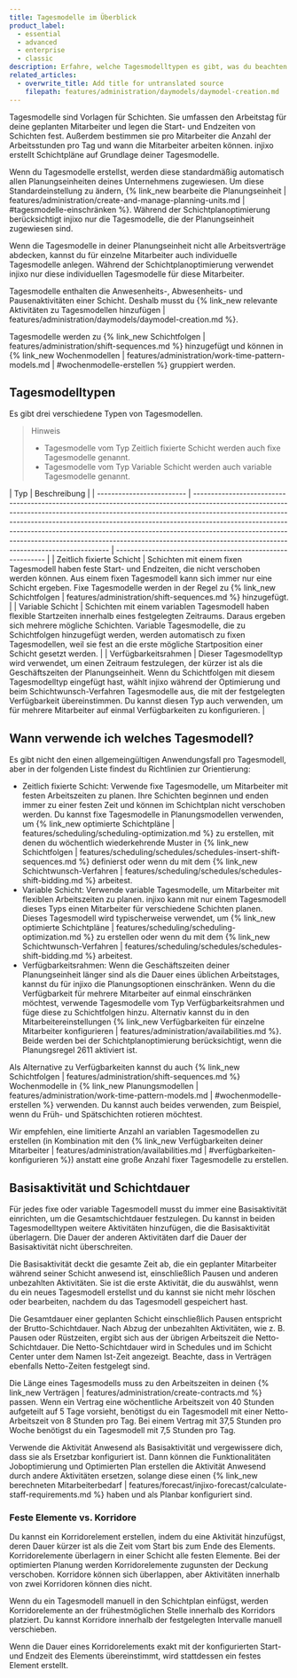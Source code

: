 ```yaml
---
title: Tagesmodelle im Überblick
product_label:
  - essential
  - advanced
  - enterprise
  - classic
description: Erfahre, welche Tagesmodelltypen es gibt, was du beachten musst, bevor du ein Tagesmodell erstellen kannst und welche Auswirkungen es auf den Schichtplan hat, wenn du ein Tagesmodell änderst.
related_articles:
  - overwrite_title: Add title for untranslated source
    filepath: features/administration/daymodels/daymodel-creation.md
---
```


Tagesmodelle sind Vorlagen für Schichten. Sie umfassen den Arbeitstag für deine geplanten Mitarbeiter und legen die Start- und Endzeiten von Schichten fest. Außerdem bestimmen sie pro Mitarbeiter die Anzahl der Arbeitsstunden pro Tag und wann die Mitarbeiter arbeiten können. injixo erstellt Schichtpläne auf Grundlage deiner Tagesmodelle.

Wenn du Tagesmodelle erstellst, werden diese standardmäßig automatisch allen Planungseinheiten deines Unternehmens zugewiesen. Um diese Standardeinstellung zu ändern, {% link_new bearbeite die Planungseinheit | features/administration/create-and-manage-planning-units.md | #tagesmodelle-einschränken %}. Während der Schichtplanoptimierung berücksichtigt injixo nur die Tagesmodelle, die der Planungseinheit zugewiesen sind.

Wenn die Tagesmodelle in deiner Planungseinheit nicht alle Arbeitsverträge abdecken, kannst du für einzelne Mitarbeiter auch individuelle Tagesmodelle anlegen. Während der Schichtplanoptimierung verwendet injixo nur diese individuellen Tagesmodelle für diese Mitarbeiter.

Tagesmodelle enthalten die Anwesenheits-, Abwesenheits- und Pausenaktivitäten einer Schicht. Deshalb musst du {% link_new relevante Aktivitäten zu Tagesmodellen hinzufügen | features/administration/daymodels/daymodel-creation.md %}.

Tagesmodelle werden zu {% link_new Schichtfolgen | features/administration/shift-sequences.md %} hinzugefügt und können in {% link_new Wochenmodellen | features/administration/work-time-pattern-models.md | #wochenmodelle-erstellen %} gruppiert werden.

## Tagesmodelltypen

Es gibt drei verschiedene Typen von Tagesmodellen.

> Hinweis
>
> - Tagesmodelle vom Typ Zeitlich fixierte Schicht werden auch fixe Tagesmodelle genannt.<br>
> - Tagesmodelle vom Typ Variable Schicht werden auch variable Tagesmodelle genannt.

| Typ                       | Beschreibung                                                                                                                                                                                                                                                                                                                                                                                                                                                 |
| ------------------------- | ------------------------------------------------------------------------------------------------------------------------------------------------------------------------------------------------------------------------------------------------------------------------------------------------------------------------------------------------------------------------------------------------------------------------------------------------------------ | ---------------------------------------------------------- |
| Zeitlich fixierte Schicht | Schichten mit einem fixen Tagesmodell haben feste Start- und Endzeiten, die nicht verschoben werden können. Aus einem fixen Tagesmodell kann sich immer nur eine Schicht ergeben. Fixe Tagesmodelle werden in der Regel zu {% link_new Schichtfolgen                                                                                                                                                                                                         | features/administration/shift-sequences.md %} hinzugefügt. |
| Variable Schicht          | Schichten mit einem variablen Tagesmodell haben flexible Startzeiten innerhalb eines festgelegten Zeitraums. Daraus ergeben sich mehrere mögliche Schichten. Variable Tagesmodelle, die zu Schichtfolgen hinzugefügt werden, werden automatisch zu fixen Tagesmodellen, weil sie fest an die erste mögliche Startposition einer Schicht gesetzt werden.                                                                                                      |
| Verfügbarkeitsrahmen      | Dieser Tagesmodelltyp wird verwendet, um einen Zeitraum festzulegen, der kürzer ist als die Geschäftszeiten der Planungseinheit. Wenn du Schichtfolgen mit diesem Tagesmodelltyp eingefügt hast, wählt injixo während der Optimierung und beim Schichtwunsch-Verfahren Tagesmodelle aus, die mit der festgelegten Verfügbarkeit übereinstimmen. Du kannst diesen Typ auch verwenden, um für mehrere Mitarbeiter auf einmal Verfügbarkeiten zu konfigurieren. |

## Wann verwende ich welches Tagesmodell?

Es gibt nicht den einen allgemeingültigen Anwendungsfall pro Tagesmodell, aber in der folgenden Liste findest du Richtlinien zur Orientierung:

- Zeitlich fixierte Schicht: Verwende fixe Tagesmodelle, um Mitarbeiter mit festen Arbeitszeiten zu planen. Ihre Schichten beginnen und enden immer zu einer festen Zeit und können im Schichtplan nicht verschoben werden.
  Du kannst fixe Tagesmodelle in Planungsmodellen verwenden, um {% link_new optimierte Schichtpläne | features/scheduling/scheduling-optimization.md %} zu erstellen, mit denen du wöchentlich wiederkehrende Muster in {% link_new Schichtfolgen | features/scheduling/schedules/schedules-insert-shift-sequences.md %} definierst oder wenn du mit dem {% link_new Schichtwunsch-Verfahren | features/scheduling/schedules/schedules-shift-bidding.md %} arbeitest.
- Variable Schicht: Verwende variable Tagesmodelle, um Mitarbeiter mit flexiblen Arbeitszeiten zu planen. injixo kann mit nur einem Tagesmodell dieses Typs einen Mitarbeiter für verschiedene Schichten planen. Dieses Tagesmodell wird typischerweise verwendet, um {% link_new optimierte Schichtpläne | features/scheduling/scheduling-optimization.md %} zu erstellen oder wenn du mit dem {% link_new Schichtwunsch-Verfahren | features/scheduling/schedules/schedules-shift-bidding.md %} arbeitest.
- Verfügbarkeitsrahmen: Wenn die Geschäftszeiten deiner Planungseinheit länger sind als die Dauer eines üblichen Arbeitstages, kannst du für injixo die Planungsoptionen einschränken. Wenn du die Verfügbarkeit für mehrere Mitarbeiter auf einmal einschränken möchtest, verwende Tagesmodelle vom Typ Verfügbarkeitsrahmen und füge diese zu Schichtfolgen hinzu. Alternativ kannst du in den Mitarbeitereinstellungen {% link_new Verfügbarkeiten für einzelne Mitarbeiter konfigurieren | features/administration/availabilities.md %}. Beide werden bei der Schichtplanoptimierung berücksichtigt, wenn die Planungsregel&nbsp;2611 aktiviert ist.

Als Alternative zu Verfügbarkeiten kannst du auch {% link_new Schichtfolgen | features/administration/shift-sequences.md %} Wochenmodelle in {% link_new Planungsmodellen | features/administration/work-time-pattern-models.md | #wochenmodelle-erstellen %} verwenden. Du kannst auch beides verwenden, zum Beispiel, wenn du Früh- und Spätschichten rotieren möchtest.

Wir empfehlen, eine limitierte Anzahl an variablen Tagesmodellen zu erstellen (in Kombination mit den {% link_new Verfügbarkeiten deiner Mitarbeiter | features/administration/availabilities.md | #verfügbarkeiten-konfigurieren %}) anstatt eine große Anzahl fixer Tagesmodelle zu erstellen.

## Basisaktivität und Schichtdauer

Für jedes fixe oder variable Tagesmodell musst du immer eine Basisaktivität einrichten, um die Gesamtschichtdauer festzulegen. Du kannst in beiden Tagesmodelltypen weitere Aktivitäten hinzufügen, die die Basisaktivität überlagern. Die Dauer der anderen Aktivitäten darf die Dauer der Basisaktivität nicht überschreiten.

Die Basisaktivität deckt die gesamte Zeit ab, die ein geplanter Mitarbeiter während seiner Schicht anwesend ist, einschließlich Pausen und anderen unbezahlten Aktivitäten. Sie ist die erste Aktivität, die du auswählst, wenn du ein neues Tagesmodell erstellst und du kannst sie nicht mehr löschen oder bearbeiten, nachdem du das Tagesmodell gespeichert hast.

Die Gesamtdauer einer geplanten Schicht einschließlich Pausen entspricht der Brutto-Schichtdauer. Nach Abzug der unbezahlten Aktivitäten, wie z.&nbsp;B. Pausen oder Rüstzeiten, ergibt sich aus der übrigen Arbeitszeit die Netto-Schichtdauer. Die Netto-Schichtdauer wird in Schedules und im Schicht Center unter dem Namen Ist-Zeit angezeigt. Beachte, dass in Verträgen ebenfalls Netto-Zeiten festgelegt sind.

Die Länge eines Tagesmodells muss zu den Arbeitszeiten in deinen {% link_new Verträgen | features/administration/create-contracts.md %} passen.
Wenn ein Vertrag eine wöchentliche Arbeitszeit von 40&nbsp;Stunden aufgeteilt auf 5&nbsp;Tage vorsieht, benötigst du ein Tagesmodell mit einer Netto-Arbeitszeit von 8&nbsp;Stunden pro Tag. Bei einem Vertrag mit 37,5&nbsp;Stunden pro Woche benötigst du ein Tagesmodell mit 7,5&nbsp;Stunden pro Tag.

Verwende die Aktivität Anwesend als Basisaktivität und vergewissere dich, dass sie als Ersetzbar konfiguriert ist. Dann können die Funktionalitäten Joboptimierung und Optimierten Plan erstellen die Aktivität Anwesend durch andere Aktivitäten ersetzen, solange diese einen {% link_new berechneten Mitarbeiterbedarf | features/forecast/injixo-forecast/calculate-staff-requirements.md %} haben und als Planbar konfiguriert sind.

### Feste Elemente vs. Korridore

Du kannst ein Korridorelement erstellen, indem du eine Aktivität hinzufügst, deren Dauer kürzer ist als die Zeit vom Start bis zum Ende des Elements. Korridorelemente überlagern in einer Schicht alle festen Elemente. Bei der optimierten Planung werden Korridorelemente zugunsten der Deckung verschoben. Korridore können sich überlappen, aber Aktivitäten innerhalb von zwei Korridoren können dies nicht.

Wenn du ein Tagesmodell manuell in den Schichtplan einfügst, werden Korridorelemente an der frühestmöglichen Stelle innerhalb des Korridors platziert. Du kannst Korridore innerhalb der festgelegten Intervalle manuell verschieben.

Wenn die Dauer eines Korridorelements exakt mit der konfigurierten Start- und Endzeit des Elements übereinstimmt, wird stattdessen ein festes Element erstellt.
